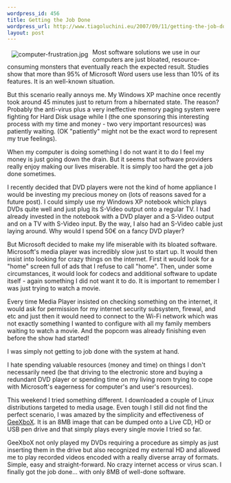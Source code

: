 ```yaml
--- 
wordpress_id: 456
title: Getting the Job Done
wordpress_url: http://www.tiagoluchini.eu/2007/09/11/getting-the-job-done/
layout: post
---
```

<img src="http://www.tiagoluchini.eu/wp-content/uploads/2007/09/computer-frustration.jpg" title="computer-frustration.jpg" alt="computer-frustration.jpg" align="left" hspace="10" vspace="5" />Most software solutions we use in our computers are just bloated, resource-consuming monsters that eventually reach the expected result. Studies show that more than 95% of Microsoft Word users use less than 10% of its features. It is an well-known situation.

But this scenario really annoys me. My Windows XP machine once recently took around 45 minutes just to return from a hibernated state. The reason? Probably the anti-virus plus a very ineffective memory paging system were fighting for Hard Disk usage while I (the one sponsoring this interesting process with my time and money - two very important resources) was patiently waiting. (OK "patiently" might not be the exact word to represent my true feelings).

When my computer is doing something I do not want it to do I feel my money is just going down the drain. But it seems that software providers really enjoy making our lives miserable.  It is simply too hard the get a job done sometimes.

I recently decided that DVD players were not the kind of home appliance I would be investing my precious money on (lots of reasons saved for a future post). I could simply use my Windows XP notebook which plays DVDs quite well and just plug its S-Video output onto a regular TV. I had already invested in the notebook with a DVD player and a S-Video output and on a TV with S-Video input. By the way, I also had an S-Video cable just laying around. Why would I spend 50€ on a fancy DVD player?

But Microsoft decided to make my life miserable with its bloated software. Microsoft's media player was incredibly slow just to start up. It would then insist into looking for crazy things on the internet. First it would look for a "home" screen full of ads that I refuse to call "home". Then, under some circumstances, it would look for codecs and additional software to update itself - again something I did not want it to do. It is important to remember I was just trying to watch a movie.

Every time Media Player insisted on checking something on the internet, it would ask for permission for my internet security subsystem, firewal, and etc and just then it would need to connect to the Wi-Fi network which was not exactly something I wanted to configure with all my family members waiting to watch a movie. And the popcorn was already finishing even before the show had started!

I was simply not getting to job done with the system at hand.

I hate spending valuable resources (money and time) on things I don't necessarily need (be that driving to the electronic store and buying a redundant DVD player or spending time on my living room trying to cope with Microsoft's eagerness for computer's and user's resources).

This weekend I tried something different. I downloaded a couple of Linux distributions targeted to media usage. Even tough I still did not find the perfect scenario, I was amazed by the simplicity and effectiveness of <a href="http://geexbox.org/" target="_blank">GeeXboX</a>. It is an 8MB image that can be dumped onto a Live CD, HD or USB pen drive and that simply plays every single movie I tried so far.

GeeXboX not only played my DVDs requiring a procedure as simply as just inserting them in the drive but also recognized my external HD and allowed me to play recorded videos encoded with a really diverse array of formats. Simple, easy and straight-forward. No crazy internet access or virus scan. I finally got the job done... with only 8MB of well-done software.
